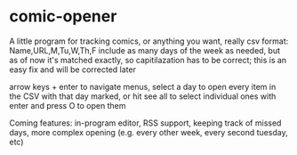 # comic-opener

A little program for tracking comics, or anything you want, really
csv format: Name,URL,M,Tu,W,Th,F
include as many days of the week as needed, but as of now it's matched exactly,
so capitilazation has to be correct; this is an easy fix and will be corrected later

arrow keys + enter to navigate menus, select a day to open every item in the CSV
with that day marked, or hit see all to select individual ones with enter and
press O to open them

Coming features: in-program editor, RSS support, keeping track of missed days,
more complex opening (e.g. every other week, every second tuesday, etc)
